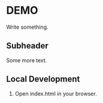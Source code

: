 # DEMO

Write something.

## Subheader

Some more text.

## Local Development

1. Open index.html in your browser.

